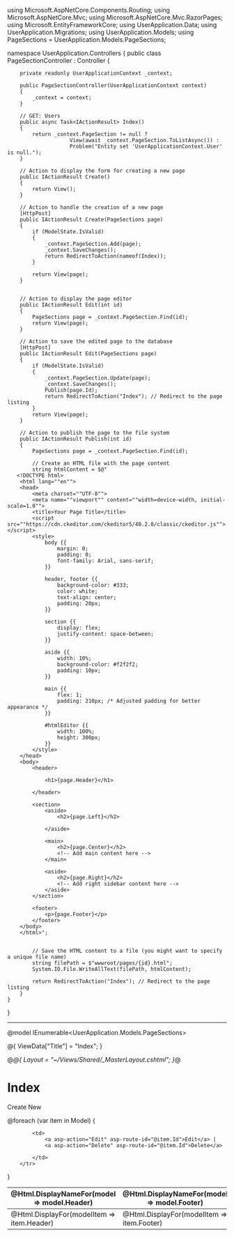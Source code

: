 using Microsoft.AspNetCore.Components.Routing;
using Microsoft.AspNetCore.Mvc;
using Microsoft.AspNetCore.Mvc.RazorPages;
using Microsoft.EntityFrameworkCore;
using UserApplication.Data;
using UserApplication.Migrations;
using UserApplication.Models;
using PageSections = UserApplication.Models.PageSections;

namespace UserApplication.Controllers
{
    public class PageSectionController : Controller
    {


        private readonly UserApplicationContext _context;

        public PageSectionController(UserApplicationContext context)
        {
            _context = context;
        }

        // GET: Users
        public async Task<IActionResult> Index()
        {
            return _context.PageSection != null ?
                        View(await _context.PageSection.ToListAsync()) :
                        Problem("Entity set 'UserApplicationContext.User'  is null.");
        }

        // Action to display the form for creating a new page
        public IActionResult Create()
        {
            return View();
        }

        // Action to handle the creation of a new page
        [HttpPost]
        public IActionResult Create(PageSections page)
        {
            if (ModelState.IsValid)
            {
                _context.PageSection.Add(page);
                _context.SaveChanges();
                return RedirectToAction(nameof(Index));
            }

            return View(page);
        }


        // Action to display the page editor
        public IActionResult Edit(int id)
        {
            PageSections page = _context.PageSection.Find(id);
            return View(page);
        }

        // Action to save the edited page to the database
        [HttpPost]
        public IActionResult Edit(PageSections page)
        {
            if (ModelState.IsValid)
            {
                _context.PageSection.Update(page);
                _context.SaveChanges();
                Publish(page.Id);
                return RedirectToAction("Index"); // Redirect to the page listing
            }
            return View(page);
        }

        // Action to publish the page to the file system
        public IActionResult Publish(int id)
        {
            PageSections page = _context.PageSection.Find(id);

            // Create an HTML file with the page content
            string htmlContent = $@"
       <!DOCTYPE html>
        <html lang=""en"">
        <head>
            <meta charset=""UTF-8"">
            <meta name=""viewport"" content=""width=device-width, initial-scale=1.0"">
            <title>Your Page Title</title>
            <script src=""https://cdn.ckeditor.com/ckeditor5/40.2.0/classic/ckeditor.js""></script>
            <style>
                body {{
                    margin: 0;
                    padding: 0;
                    font-family: Arial, sans-serif;
                }}

                header, footer {{
                    background-color: #333;
                    color: white;
                    text-align: center;
                    padding: 20px;
                }}

                section {{
                    display: flex;
                    justify-content: space-between;
                }}

                aside {{
                    width: 10%;
                    background-color: #f2f2f2;
                    padding: 10px;
                }}

                main {{
                    flex: 1;
                    padding: 210px; /* Adjusted padding for better appearance */
                }}

                #htmlEditor {{
                    width: 100%;
                    height: 300px;
                }}
            </style>
        </head>
        <body>
            <header>

                <h1>{page.Header}</h1>
               
            </header>

            <section>
                <aside>
                    <h2>{page.Left}</h2>                  

                </aside>

                <main>
                    <h2>{page.Center}</h2>
                    <!-- Add main content here -->
                </main>

                <aside>
                    <h2>{page.Right}</h2>                   
                    <!-- Add right sidebar content here -->
                </aside>
            </section>

            <footer>
                <p>{page.Footer}</p>
            </footer>           
        </body>
        </html>";


            // Save the HTML content to a file (you might want to specify a unique file name)
            string filePath = $"wwwroot/pages/{id}.html";
            System.IO.File.WriteAllText(filePath, htmlContent);

            return RedirectToAction("Index"); // Redirect to the page listing
        }
    }
}


-----------------------------------------------------------------
@model IEnumerable<UserApplication.Models.PageSections>

@{
    ViewData["Title"] = "Index";
}

@*@{
    Layout = "~/Views/Shared/_MasterLayout.cshtml";
}*@

<h1>Index</h1>

<p>
    <a asp-action="Create">Create New</a>
</p>
<table class="table">
    <thead>
        <tr>
            <th>
                @Html.DisplayNameFor(model => model.Header)
            </th>
            <th>
                @Html.DisplayNameFor(model => model.Footer)
            </th>
            <th>
                @Html.DisplayNameFor(model => model.Center)
            </th>
            <th>
                @Html.DisplayNameFor(model => model.Left)
            </th>
            <th>
                @Html.DisplayNameFor(model => model.Right)
            </th>
            <th></th>
        </tr>
    </thead>
    <tbody>
@foreach (var item in Model) {
        <tr>
            <td>
                @Html.DisplayFor(modelItem => item.Header)
            </td>
                <td>
                    @Html.DisplayFor(modelItem => item.Footer)
                </td>
                <td>
                    @Html.DisplayFor(modelItem => item.Center)
                </td>
                 <td>
                @Html.DisplayFor(modelItem => item.Left)
            </td>
                <td>
                    @Html.DisplayFor(modelItem => item.Right)
                </td>
              
            <td>
                <a asp-action="Edit" asp-route-id="@item.Id">Edit</a> |
                <a asp-action="Delete" asp-route-id="@item.Id">Delete</a>
                   
            </td>
        </tr>
}
    </tbody>
</table>




